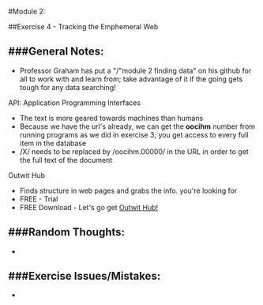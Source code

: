 #Module 2:

##Exercise 4 - Tracking the Emphemeral Web

###General Notes:
----------------
* Professor Graham has put a "/"module 2 finding data" on his github for all to work with and learn from; take advantage of it if the going gets tough for any data searching!

API: Application Programming Interfaces
* The text is more geared towards machines than humans
* Because we have the url's already, we can get the **oocihm** number from running programs as we did in exercise 3; you get access to every full item in the database 
* /X/ needs to be replaced by /oocihm.00000/ in the URL in order to get the full text of the document

Outwit Hub
* Finds structure in web pages and grabs the info. you're looking for
* FREE - Trial
* FREE Download - Let's go get [Outwit Hub!](https://www.outwit.com/products/hub/)


###Random Thoughts:
------------------
*

###Exercise Issues/Mistakes:
---------------------------
*